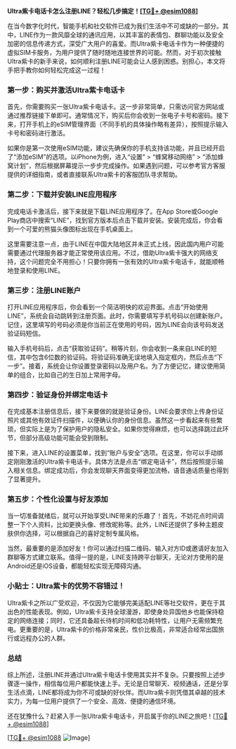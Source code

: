 **Ultra紫卡电话卡怎么注册LINE？轻松几步搞定！[[TG💪+ @esim1088](https://t.me/s/esim1088)]**

在当今数字化时代，智能手机和社交软件已成为我们生活中不可或缺的一部分。其中，LINE作为一款风靡全球的通讯应用，以其丰富的表情包、群聊功能以及安全加密的信息传递方式，深受广大用户的喜爱。而Ultra紫卡电话卡作为一种便捷的虚拟SIM卡服务，为用户提供了随时随地连接世界的可能。然而，对于初次接触Ultra紫卡的新手来说，如何顺利注册LINE可能会让人感到困惑。别担心，本文将手把手教你如何轻松完成这一过程！

### **第一步：购买并激活Ultra紫卡电话卡**
首先，你需要购买一张Ultra紫卡电话卡。这一步非常简单，只需访问官方网站或通过推荐链接下单即可。通常情况下，购买后你会收到一张电子卡号和密码。接下来，打开手机上的eSIM管理界面（不同手机的具体操作略有差异），按照提示输入卡号和密码进行激活。

如果你是第一次使用eSIM功能，建议先确保你的手机支持该功能，并且已经开启了“添加eSIM”的选项。以iPhone为例，进入“设置” > “蜂窝移动网络” > “添加蜂窝计划”，然后根据屏幕提示一步步完成操作。如果遇到问题，可以参考官方客服提供的详细指南，或者直接联系Ultra紫卡的客服团队寻求帮助。

### **第二步：下载并安装LINE应用程序**
完成电话卡激活后，接下来就是下载LINE应用程序了。在App Store或Google Play商店中搜索“LINE”，找到官方版本后点击下载并安装。安装完成后，你会看到一个可爱的熊猫头像图标出现在手机桌面上。

这里需要注意一点，由于LINE在中国大陆地区并未正式上线，因此国内用户可能需要通过代理服务器才能正常使用该应用。不过，借助Ultra紫卡强大的网络支持，这个问题完全不用担心！只要你拥有一张有效的Ultra紫卡电话卡，就能顺畅地登录和使用LINE。

### **第三步：注册LINE账户**
打开LINE应用程序后，你会看到一个简洁明快的欢迎界面。点击“开始使用LINE”，系统会自动跳转到注册页面。此时，你需要填写手机号码以创建新账户。记住，这里填写的号码必须是你当前正在使用的号码，因为LINE会向该号码发送验证码短信。

输入手机号码后，点击“获取验证码”。稍等片刻，你会收到一条来自LINE的短信，其中包含6位数的验证码。将验证码准确无误地填入指定框内，然后点击“下一步”。接着，系统会让你设置登录密码以及用户名。为了方便记忆，建议使用简单的组合，比如自己的生日加上常用字母。

### **第四步：验证身份并绑定电话卡**
在完成基本注册信息后，接下来要做的就是验证身份。LINE会要求你上传身份证照片或其他有效证件扫描件，以便确认你的身份信息。虽然这一步看起来有些繁琐，但实际上是为了保护用户的隐私安全。如果你觉得麻烦，也可以选择跳过此环节，但部分高级功能可能会受到限制。

接下来，进入LINE的设置菜单，找到“账户与安全”选项。在这里，你可以手动绑定刚刚激活的Ultra紫卡电话卡。具体方法是点击“绑定电话卡”，然后按照提示输入相关信息。绑定成功后，你会发现聊天界面变得更加流畅，语音通话质量也得到了显著提升。

### **第五步：个性化设置与好友添加**
当一切准备就绪后，就可以开始享受LINE带来的乐趣了！首先，不妨花点时间调整一下个人资料，比如更换头像、修改昵称等。此外，LINE还提供了多种主题皮肤供你选择，可以根据自己的喜好定制专属风格。

当然，最重要的是添加好友！你可以通过扫描二维码、输入对方ID或邀请好友加入群聊等方式建立联系。值得一提的是，LINE支持跨平台聊天，无论对方使用的是Android还是iOS设备，都能轻松实现无障碍沟通。

### **小贴士：Ultra紫卡的优势不容错过！**
Ultra紫卡之所以广受欢迎，不仅因为它能够完美适配LINE等社交软件，更在于其出色的性能表现。例如，Ultra紫卡支持全球漫游，即使身处异国他乡也能保持稳定的网络连接；同时，它还具备超长待机时间和低功耗特性，让用户无需频繁充电。更重要的是，Ultra紫卡的价格非常亲民，性价比极高，非常适合经常出国旅行或远程办公的人群。

### **总结**
综上所述，注册LINE并通过Ultra紫卡电话卡使用其实并不复杂。只要按照上述步骤逐一操作，相信每位用户都能快速上手。无论是日常聊天、视频通话，还是分享生活点滴，LINE都将成为你不可或缺的好伙伴。而Ultra紫卡则凭借其卓越的技术实力，为每一位用户提供了一个安全、高效、便捷的通信环境。

还在犹豫什么？赶紧入手一张Ultra紫卡电话卡，开启属于你的LINE之旅吧！[[TG💪+ @esim1088](https://t.me/s/esim1088)]

[[TG💪+ @esim1088](https://t.me/s/esim1088) ![Image](https://i.postimg.cc/4NQfJmqS/Snipaste-2025-05-13-00-14-12.png)]